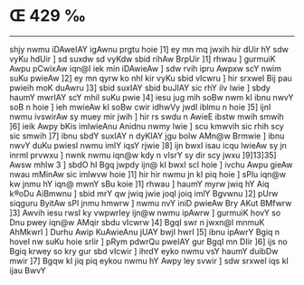 # Œ 429 ‰
---
shjy nwmu iDAweIAY igAwnu prgtu hoie ]1] ey mn mq jwxih hir dUir hY
sdw vyKu hdUir ] sd suxdw sd vyKdw sbid rihAw BrpUir ]1] rhwau ]
gurmuiK Awpu pCwixAw iqn@I iek min iDAwieAw ] sdw rvih ipru Awpxw
scY nwim suKu pwieAw ]2] ey mn qyrw ko nhI kir vyKu sbid vIcwru ] hir
srxweI Bij pau pwieih moK duAwru ]3] sbid suxIAY sbid buJIAY sic
rhY ilv lwie ] sbdy haumY mwrIAY scY mhil suKu pwie ]4] iesu jug mih
soBw nwm kI ibnu nwvY soB n hoie ] ieh mwieAw kI soBw cwir idhwVy jwdI
iblmu n hoie ]5] ijnI nwmu ivswirAw sy muey mir jwih ] hir rs swdu n
AwieE ibstw mwih smwih ]6] ieik Awpy bKis imlwieAnu Anidnu nwmy
lwie ] scu kmwvih sic rhih scy sic smwih ]7] ibnu sbdY suxIAY n
dyKIAY jgu bolw AMn@w Brmwie ] ibnu nwvY duKu pwiesI nwmu imlY iqsY rjwie
]8] ijn bwxI isau icqu lwieAw sy jn inrml prvwxu ] nwnk nwmu iqn@w
kdy n vIsrY sy dir scy jwxu ]9]13]35] Awsw mhlw 3 ] sbdO hI Bgq
jwpdy ijn@ kI bwxI scI hoie ] ivchu Awpu gieAw nwau mMinAw sic
imlwvw hoie ]1] hir hir nwmu jn kI piq hoie ] sPlu iqn@w kw jnmu hY
iqn@ mwnY sBu koie ]1] rhwau ] haumY myrw jwiq hY Aiq k®oDu AiBmwnu ]
sbid mrY qw jwiq jwie joqI joiq imlY Bgvwnu ]2] pUrw siqguru ByitAw
sPl jnmu hmwrw ] nwmu nvY iniD pwieAw Bry AKut BMfwrw ]3] Awvih
iesu rwsI ky vwpwrIey ijn@w nwmu ipAwrw ] gurmuiK hovY so Dnu pwey iqn@w
AMqir sbdu vIcwrw ]4] BgqI swr n jwxn@I mnmuK AhMkwrI ] Durhu
Awip KuAwieAnu jUAY bwjI hwrI ]5] ibnu ipAwrY Bgiq n hoveI nw suKu
hoie srIir ] pRym pdwrQu pweIAY gur BgqI mn DIir ]6] ijs no Bgiq
krwey so kry gur sbd vIcwir ] ihrdY eyko nwmu vsY haumY duibDw mwir ]7]
Bgqw kI jiq piq eykou nwmu hY Awpy ley svwir ] sdw srxweI iqs kI
ijau BwvY
####
